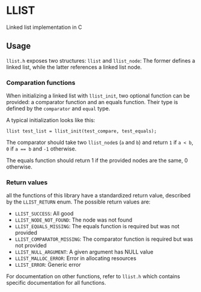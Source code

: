 # LLIST

Linked list implementation in C

## Usage

`llist.h` exposes two structures: `llist` and `llist_node`: The former defines a linked list, while the latter references a linked list node.

### Comparation functions

When initializing a linked list with `llist_init`, two optional function can be provided: a comparator function and an equals function. Their type is defined by the `comparator` and `equal` type.

A typical initialization looks like this:
```
llist test_list = llist_init(test_compare, test_equals);
```

The comparator should take two `llist_node`s (`a` and `b`) and return `1` if `a < b`, `0` if `a == b` and `-1` otherwise.

The equals function should return 1 if the provided nodes are the same, 0 otherwise.

### Return values

all the functions of this library have a standardized return value, described by the `LLIST_RETURN` enum.
The possible return values are:

- `LLIST_SUCCESS`: All good
- `LLIST_NODE_NOT_FOUND`: The node was not found
- `LLIST_EQUALS_MISSING`: The equals function is required but was not provided
- `LLIST_COMPARATOR_MISSING`: The comparator function is required but was not provided
- `LLIST_NULL_ARGUMENT`: A given argument has NULL value
- `LLIST_MALLOC_ERROR`: Error in allocating resources
- `LLIST_ERROR`: Generic error

For documentation on other functions, refer to `llist.h` which contains specific documentation for all functions.
